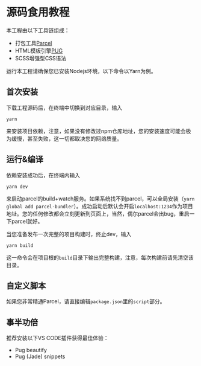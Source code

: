 # 源码食用教程

本工程由以下工具链组成：

- 打包工具[Parcel](https://parceljs.org/)
- HTML模板引擎[PUG](https://pugjs.org/api/getting-started.html)
- SCSS增强型CSS语法


运行本工程请确保您已安装Nodejs环境，以下命令以Yarn为例。

## 首次安装

下载工程源码后，在终端中切换到对应目录，输入

    yarn
来安装项目依赖，注意，如果没有修改过npm仓库地址，您的安装速度可能会极为缓慢，甚至失败，这一切都取决您的网络质量。

## 运行&编译

依赖安装成功后，在终端内输入

    yarn dev

来启动parcel的build+watch服务。如果系统找不到parcel，可以全局安装（`yarn global add parcel-bundler`）。成功启动后默认会开启`localhost:1234`作为项目地址。您的任何修改都会立刻更新到页面上，当然，偶尔parcel会出bug，重启一下parcel就好。

当您准备发布一次完整的项目构建时，终止dev，输入

    yarn build

这一命令会在项目根的`build`目录下输出完整构建，注意，每次构建前请先清空该目录。

## 自定义脚本

如果您非常精通Parcel，请直接编辑`package.json`里的`script`部分。

## 事半功倍

推荐安装以下VS CODE插件获得最佳体验：

- Pug beautify
- Pug (Jade) snippets

